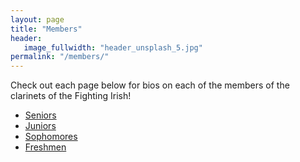 ```yaml
---
layout: page
title: "Members"
header:
   image_fullwidth: "header_unsplash_5.jpg"
permalink: "/members/"
---
```


Check out each page below for bios on each of the members of the clarinets of the Fighting Irish!

<ul>
    <li><a href="{{ site.url }}/members/seniors/">Seniors</a></li>
    <li><a href="{{ site.url }}/members/juniors/">Juniors</a></li>
    <li><a href="{{ site.url }}/members/sophomores/">Sophomores</a></li>
    <li><a href="{{ site.url }}/members/freshmen/">Freshmen</a></li>
</ul>